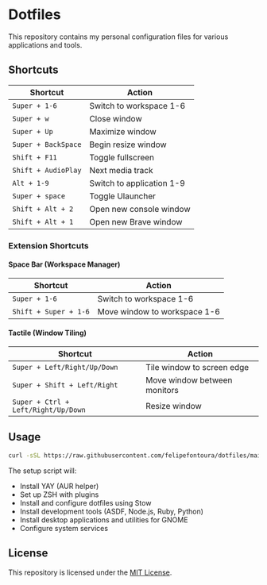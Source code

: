 # Dotfiles

This repository contains my personal configuration files for various applications and tools.

## Shortcuts

| Shortcut          | Action                          |
|-------------------|---------------------------------|
| `Super + 1-6`     | Switch to workspace 1-6         |
| `Super + w`       | Close window                    |
| `Super + Up`      | Maximize window                 |
| `Super + BackSpace` | Begin resize window            |
| `Shift + F11`     | Toggle fullscreen               |
| `Shift + AudioPlay` | Next media track               |
| `Alt + 1-9`       | Switch to application 1-9       |
| `Super + space`   | Toggle Ulauncher                |
| `Shift + Alt + 2` | Open new console window         |
| `Shift + Alt + 1` | Open new Brave window           |

### Extension Shortcuts

#### Space Bar (Workspace Manager)

| Shortcut          | Action                          |
|-------------------|---------------------------------|
| `Super + 1-6`     | Switch to workspace 1-6         |
| `Shift + Super + 1-6` | Move window to workspace 1-6   |

#### Tactile (Window Tiling)

| Shortcut          | Action                          |
|-------------------|---------------------------------|
| `Super + Left/Right/Up/Down` | Tile window to screen edge |
| `Super + Shift + Left/Right` | Move window between monitors |
| `Super + Ctrl + Left/Right/Up/Down` | Resize window |

## Usage

```sh
curl -sSL https://raw.githubusercontent.com/felipefontoura/dotfiles/main/setup.sh | bash
```

The setup script will:

- Install YAY (AUR helper)
- Set up ZSH with plugins
- Install and configure dotfiles using Stow
- Install development tools (ASDF, Node.js, Ruby, Python)
- Install desktop applications and utilities for GNOME
- Configure system services

## License

This repository is licensed under the [MIT License](https://mit-license.org/).

